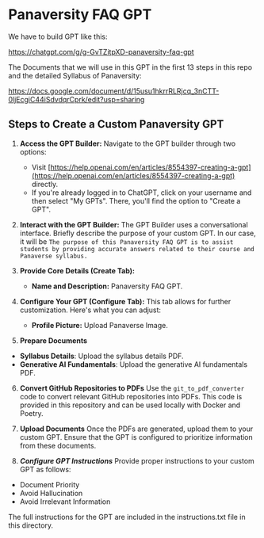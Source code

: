 # Panaversity FAQ GPT

We have to build GPT like this:

https://chatgpt.com/g/g-GvTZitpXD-panaversity-faq-gpt

The Documents that we will use in this GPT in the first 13 steps in this repo and the detailed Syllabus of Panaversity:

https://docs.google.com/document/d/15usu1hkrrRLRjcq_3nCTT-0ljEcgiC44iSdvdqrCprk/edit?usp=sharing


## Steps to Create a Custom Panaversity GPT

1. **Access the GPT Builder:** Navigate to the GPT builder through two options:
   - Visit [https://help.openai.com/en/articles/8554397-creating-a-gpt](https://help.openai.com/en/articles/8554397-creating-a-gpt) directly.
   - If you're already logged in to ChatGPT, click on your username and then select "My GPTs". There, you'll find the option to "Create a GPT".

2. **Interact with the GPT Builder:** The GPT Builder uses a conversational interface. Briefly describe the purpose of your custom GPT.
 In our case, it will be `The purpose of this Panaversity FAQ GPT is to assist students by providing accurate answers related to their course and Panaverse syllabus.`

3. **Provide Core Details (Create Tab):** 
   - **Name and Description:** Panaversity FAQ GPT.

4. **Configure Your GPT (Configure Tab):** This tab allows for further customization. Here's what you can adjust:
   - **Profile Picture:** Upload Panaverse Image.  
5. **Prepare Documents**

- **Syllabus Details**: Upload the syllabus details PDF.
- **Generative AI Fundamentals**: Upload the generative AI fundamentals PDF.

6. **Convert GitHub Repositories to PDFs**
Use the `git_to_pdf_converter` code to convert relevant GitHub repositories into PDFs. This code is provided in this repository and can be used locally with Docker and Poetry.

7. **Upload Documents**
Once the PDFs are generated, upload them to your custom GPT. Ensure that the GPT is configured to prioritize information from these documents.

8. ***Configure GPT Instructions***
Provide proper instructions to your custom GPT as follows:
- Document Priority
- Avoid Hallucination
- Avoid Irrelevant Information

The full instructions for the GPT are included in the instructions.txt file in this directory.

